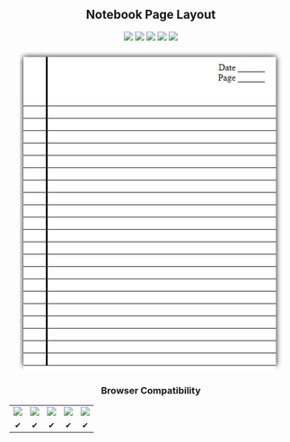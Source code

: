 <h2 align="center"> Notebook Page Layout </h2>
<p align="center">
<img src="https://img.shields.io/badge/Platform-Web-brightgreen.svg" />
<img src="https://img.shields.io/badge/Version-v1.0.1-green.svg" />
<img src="https://img.shields.io/badge/Repo_Size-1_KB-FF69A4.svg" />
<img src="https://img.shields.io/badge/IDE-Sublime-orange.svg" />
<img src="https://img.shields.io/badge/Language-HTML_and_CSS-red.svg" /> <br/> <br/>
<img src="https://github.com/Cm-Champ/Notebook-Page-Layout/blob/master/Preview.JPG" />
</p>
<div style="text-align:center;">
<h3> Browser Compatibility </h3>
<table align="center">
  <tr>
    <td> <img src="https://raw.github.com/alrra/browser-logos/master/src/chrome/chrome_48x48.png" /> </td>
    <td> <img src="https://raw.github.com/alrra/browser-logos/master/src/firefox/firefox_48x48.png" /> </td>
    <td> <img src="https://raw.github.com/alrra/browser-logos/master/src/edge/edge_48x48.png" /> </td>
    <td> <img src="https://raw.github.com/alrra/browser-logos/master/src/safari/safari_48x48.png" /> </td>
    <td> <img src="https://raw.github.com/alrra/browser-logos/master/src/opera/opera_48x48.png" /> </td>
  </tr>
  <tr>
    <td> ✔ </td>
    <td> ✔ </td>
    <td> ✔ </td>
    <td> ✔ </td>
    <td> ✔ </td>
  </tr>
</table>
</div>
